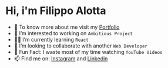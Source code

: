 # Hi, i'm Filippo Alotta
- 👋 To know more about me visit my [Portfolio](https://github.com/Filippoalotta/Portfolio/)
- 👀 I’m interested to working on `Ambitious Project`
- 👨‍💻 I’m currently learning `React`
- 🔭 I’m looking to collaborate with another `Web Developer`
- 🎉 Fun Fact: I waste most of my time watching `YouTube Videos`
- 📫 Find me on: [Instagram](https://www.instagram.com/filippoalotta_/) and [Linkedin](https://www.linkedin.com/in/filippo-alotta-682686270/)


